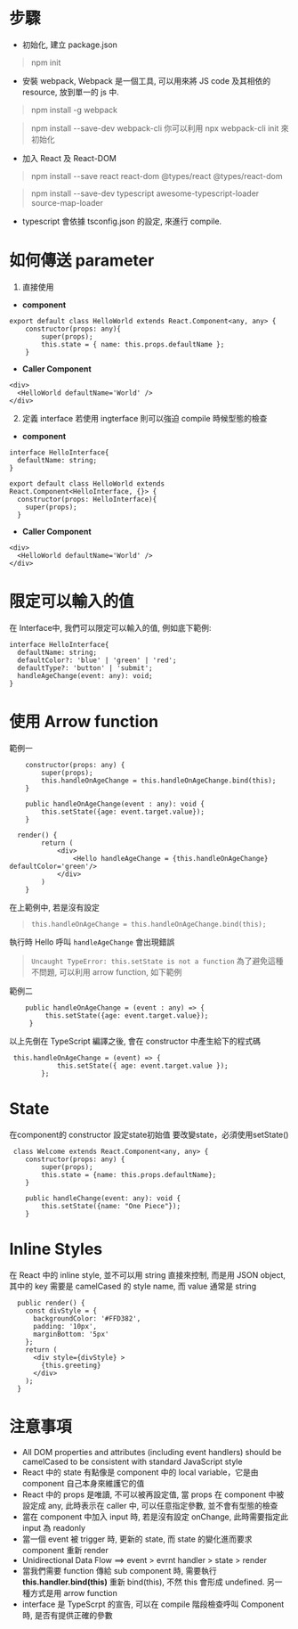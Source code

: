 # 步驟
* 初始化, 建立 package.json
> npm init
* 安裝 webpack, Webpack 是一個工具, 可以用來將 JS code 及其相依的 resource, 放到單一的 js 中.
> npm install -g webpack

> npm install --save-dev webpack-cli 
你可以利用 npx webpack-cli init 來初始化 

* 加入 React 及 React-DOM
> npm install --save react react-dom @types/react @types/react-dom

> npm install --save-dev typescript awesome-typescript-loader source-map-loader
* typescript 會依據 tsconfig.json 的設定, 來進行 compile.

# 如何傳送 parameter 
1. 直接使用
- **component** 
```
export default class HelloWorld extends React.Component<any, any> {
    constructor(props: any){
        super(props);
        this.state = { name: this.props.defaultName };
    }
```

- **Caller Component**
```
<div>
  <HelloWorld defaultName='World' />
</div>
```
2. 定義 interface
若使用 ingterface 則可以強迫 compile 時候型態的檢查
- **component** 
```
interface HelloInterface{
  defaultName: string;
}

export default class HelloWorld extends React.Component<HelloInterface, {}> {
  constructor(props: HelloInterface){
    super(props);
  }
```
- **Caller Component**
```
<div>
  <HelloWorld defaultName='World' />
</div>
```
# 限定可以輸入的值
在 Interface中, 我們可以限定可以輸入的值, 例如底下範例:
```
interface HelloInterface{
  defaultName: string;
  defaultColor?: 'blue' | 'green' | 'red';
  defaultType?: 'button' | 'submit';
  handleAgeChange(event: any): void;
}
```
# 使用 Arrow function 
範例一
```
    constructor(props: any) {
        super(props);
        this.handleOnAgeChange = this.handleOnAgeChange.bind(this);
    }

    public handleOnAgeChange(event : any): void {
        this.setState({age: event.target.value});
    }   

  render() {
        return (
            <div>
                <Hello handleAgeChange = {this.handleOnAgeChange} defaultColor='green'/>
            </div>
        )
    }     
```
在上範例中, 若是沒有設定
> `this.handleOnAgeChange = this.handleOnAgeChange.bind(this);` 

執行時 Hello 呼叫 `handleAgeChange` 會出現錯誤 
> `Uncaught TypeError: this.setState is not a function`
為了避免這種不問題, 可以利用 arrow function, 如下範例

範例二
```
    public handleOnAgeChange = (event : any) => {
         this.setState({age: event.target.value});
     }

```
以上先倒在 TypeScript 編譯之後, 會在 constructor 中產生給下的程式碼
```
 this.handleOnAgeChange = (event) => {
            this.setState({ age: event.target.value });
        };
```


# State
在component的 constructor 設定state初始值
要改變state，必須使用setState()
```
 class Welcome extends React.Component<any, any> {
    constructor(props: any) {
        super(props);
        this.state = {name: this.props.defaultName};
    }

    public handleChange(event: any): void {
        this.setState({name: "One Piece"});
    }
```

# Inline Styles
在 React 中的 inline style, 並不可以用 string 直接來控制, 而是用 JSON object, 其中的 key 需要是 camelCased 的 style name, 而 value 通常是 string
```
  public render() {
    const divStyle = {
      backgroundColor: '#FFD382',
      padding: '10px',
      marginBottom: '5px'
    };
    return (
      <div style={divStyle} >
        {this.greeting}
      </div>
    );
  }
```

# 注意事項
- All DOM properties and attributes (including event handlers) should be camelCased to be consistent with standard JavaScript style
- React 中的 state 有點像是 component 中的 local variable，它是由 component 自己本身來維護它的值
- React 中的 props 是唯讀, 不可以被再設定值, 當 props 在 component 中被設定成 any, 此時表示在 caller 中, 可以任意指定參數, 並不會有型態的檢查
- 當在 component 中加入 input 時, 若是沒有設定 onChange, 此時需要指定此 input 為 readonly
- 當一個 event 被 trigger 時, 更新的 state, 而 state 的變化進而要求 component 重新 render 
- Unidirectional Data Flow  ==> event > evrnt handler > state > render
- 當我們需要 function 傳給 sub component 時, 需要執行 **this.handler.bind(this)** 重新 bind(this), 不然 this 會形成 undefined. 另一種方式是用 arrow function 
- interface 是 TypeScrpt 的宣告, 可以在 compile 階段檢查呼叫 Component時, 是否有提供正確的參數
 
  


